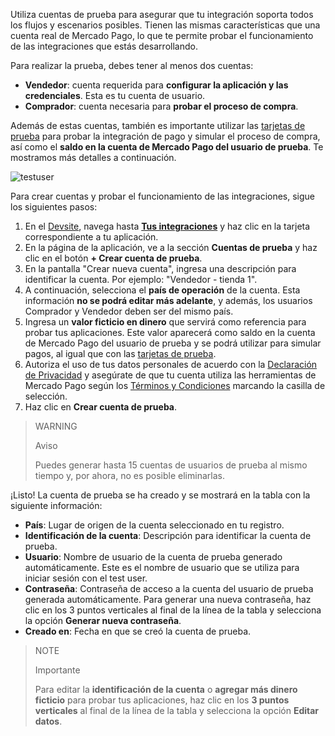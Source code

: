 Utiliza cuentas de prueba para asegurar que tu integración soporta todos los flujos y escenarios posibles. Tienen las mismas características que una cuenta real de Mercado Pago, lo que te permite probar el funcionamiento de las integraciones que estás desarrollando.

Para realizar la prueba, debes tener al menos dos cuentas:

* **Vendedor**: cuenta requerida para **configurar la aplicación y las credenciales**. Esta es tu cuenta de usuario.
* **Comprador**: cuenta necesaria para **probar el proceso de compra**.

Además de estas cuentas, también es importante utilizar las [tarjetas de prueba](/developers/es/docs/additional-content/your-integrations/test/cards) para probar la integración de pago y simular el proceso de compra, así como el **saldo en la cuenta de Mercado Pago del usuario de prueba**. Te mostramos más detalles a continuación.

![testuser](test-user/create-test-users-es.png)

Para crear cuentas y probar el funcionamiento de las integraciones, sigue los siguientes pasos:

1. En el [Devsite](/developers/pt/docs), navega hasta **[Tus integraciones](/developers/panel/app)** y haz clic en la tarjeta correspondiente a tu aplicación.
2. En la página de la aplicación, ve a la sección **Cuentas de prueba** y haz clic en el botón **+ Crear cuenta de prueba**.
3. En la pantalla "Crear nueva cuenta", ingresa una descripción para identificar la cuenta. Por ejemplo: "Vendedor - tienda 1".
4. A continuación, selecciona el **país de operación** de la cuenta. Esta información **no se podrá editar más adelante**, y además, los usuarios Comprador y Vendedor deben ser del mismo país.
5. Ingresa un **valor ficticio en dinero** que servirá como referencia para probar tus aplicaciones. Este valor aparecerá como saldo en la cuenta de Mercado Pago del usuario de prueba y se podrá utilizar para simular pagos, al igual que con las [tarjetas de prueba](/developers/pt/docs/additional-content/your-integrations/test/cards).
6. Autoriza el uso de tus datos personales de acuerdo con la [Declaración de Privacidad](https://www.mercadopago.com.br/privacidade) y asegúrate de que tu cuenta utiliza las herramientas de Mercado Pago según los [Términos y Condiciones](https://www.mercadopago.com.br/developers/pt/docs/resources/legal/terms-and-conditions) marcando la casilla de selección.
7. Haz clic en **Crear cuenta de prueba**.

> WARNING
>
> Aviso
>
> Puedes generar hasta 15 cuentas de usuarios de prueba al mismo tiempo y, por ahora, no es posible eliminarlas.

¡Listo! La cuenta de prueba se ha creado y se mostrará en la tabla con la siguiente información:

* **País**: Lugar de origen de la cuenta seleccionado en tu registro.
* **Identificación de la cuenta**: Descripción para identificar la cuenta de prueba.
* **Usuario**: Nombre de usuario de la cuenta de prueba generado automáticamente. Este es el nombre de usuario que se utiliza para iniciar sesión con el test user.
* **Contraseña**: Contraseña de acceso a la cuenta del usuario de prueba generada automáticamente. Para generar una nueva contraseña, haz clic en los 3 puntos verticales al final de la línea de la tabla y selecciona la opción **Generar nueva contraseña**.
* **Creado en**: Fecha en que se creó la cuenta de prueba.

> NOTE
>
> Importante
>
> Para editar la **identificación de la cuenta** o **agregar más dinero ficticio** para probar tus aplicaciones, haz clic en los **3 puntos verticales** al final de la línea de la tabla y selecciona la opción **Editar datos**.
